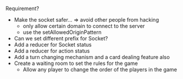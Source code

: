 Requirement?

- Make the socket safer... => avoid other people from hacking
  - only allow certain domain to connect to the server
  - use the setAllowedOriginPattern
- Can we set different prefix for Socket?
- Add a reducer for Socket status
- Add a reducer for action status
- Add a turn changing mechanism and a card dealing feature also
- Create a waiting room to set the rules for the game
  - Allow any player to change the order of the players in the game
